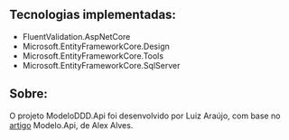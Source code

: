 ## Tecnologias  implementadas:
* FluentValidation.AspNetCore
* Microsoft.EntityFrameworkCore.Design
* Microsoft.EntityFrameworkCore.Tools
* Microsoft.EntityFrameworkCore.SqlServer

## Sobre:
O projeto ModeloDDD.Api foi desenvolvido por Luiz Araújo, com base no [artigo](https://medium.com/@alexalves_85598/criando-uma-api-em-net-core-baseado-na-arquitetura-ddd-2c6a409c686) Modelo.Api, de Alex Alves.